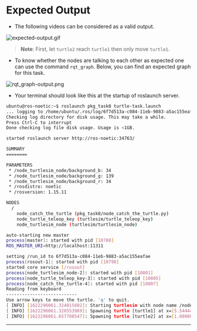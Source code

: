 # Expected Output

- The following videos can be considered as a valid output.

![expected-output.gif](./tasks/task0/expected-output.gif)

> **Note**: First, let `turtle2` reach `turtle1` then only move `turtle1`.

- To know whether the nodes are talking to each other as expected one can use the command `rqt_graph`. Below, you can find an expected graph for this task.

![rqt_graph-output.png](./tasks/task0/rqt_graph-output.png)

- Your terminal should look like this at the startup of roslaunch server.

```bash
ubuntu@ros-noetic:~$ roslaunch pkg_task0 turtle-task.launch 
... logging to /home/ubuntu/.ros/log/6f7d513a-c084-11eb-9883-a5ac155eafae/roslaunch-ros-noetic-10780.log
Checking log directory for disk usage. This may take a while.
Press Ctrl-C to interrupt
Done checking log file disk usage. Usage is <1GB.

started roslaunch server http://ros-noetic:34763/

SUMMARY
========

PARAMETERS
 * /node_turtlesim_node/background_b: 34
 * /node_turtlesim_node/background_g: 139
 * /node_turtlesim_node/background_r: 34
 * /rosdistro: noetic
 * /rosversion: 1.15.11

NODES
  /
    node_catch_the_turtle (pkg_task0/node_catch_the_turtle.py)
    node_turtle_teleop_key (turtlesim/turtle_teleop_key)
    node_turtlesim_node (turtlesim/turtlesim_node)

auto-starting new master
process[master]: started with pid [10788]
ROS_MASTER_URI=http://localhost:11311

setting /run_id to 6f7d513a-c084-11eb-9883-a5ac155eafae
process[rosout-1]: started with pid [10798]
started core service [/rosout]
process[node_turtlesim_node-2]: started with pid [10801]
process[node_turtle_teleop_key-3]: started with pid [10805]
process[node_catch_the_turtle-4]: started with pid [10807]
Reading from keyboard
---------------------------
Use arrow keys to move the turtle. 'q' to quit.
[ INFO] [1622296061.324015602]: Starting turtlesim with node name /node_turtlesim_node
[ INFO] [1622296061.328553969]: Spawning turtle [turtle1] at x=[5.544445], y=[5.544445], theta=[0.000000]
[ INFO] [1622296061.657708547]: Spawning turtle [turtle2] at x=[1.000000], y=[1.000000], theta=[0.000000]
```

---